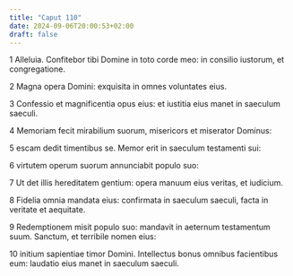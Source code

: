```yaml
---
title: "Caput 110"
date: 2024-09-06T20:00:53+02:00
draft: false
---
```



1 Alleluia. Confitebor tibi Domine in toto corde meo: in consilio iustorum, et congregatione.

2 Magna opera Domini: exquisita in omnes voluntates eius.

3 Confessio et magnificentia opus eius: et iustitia eius manet in saeculum saeculi.

4 Memoriam fecit mirabilium suorum, misericors et miserator Dominus:

5 escam dedit timentibus se. Memor erit in saeculum testamenti sui:

6 virtutem operum suorum annunciabit populo suo:

7 Ut det illis hereditatem gentium: opera manuum eius veritas, et iudicium.

8 Fidelia omnia mandata eius: confirmata in saeculum saeculi, facta in veritate et aequitate.

9 Redemptionem misit populo suo: mandavit in aeternum testamentum suum. Sanctum, et terribile nomen eius:

10 initium sapientiae timor Domini. Intellectus bonus omnibus facientibus eum: laudatio eius manet in saeculum saeculi.

